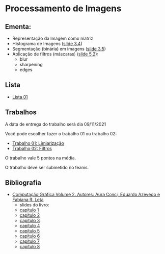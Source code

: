 # Processamento de Imagens

## Ementa:
* Representação da Imagem como matriz
* Histograma de Imagens ([slide 3.4](pi_files/slides/transparenciasvol2cap3.pdf))
* Segmentação (binária) em imagens ([slide 3.5](pi_files/slides/transparenciasvol2cap3.pdf))
* Aplicação de filtros (máscaras) ([slide 5.2](pi_files/slides/transparenciasvol2cap5.pdf)):
  * blur
  * sharpening
  * edges


## Lista
 - [Lista 01](pi_files/listas/01/lista01PI.pdf)

## Trabalhos

A data de entrega do trabalho será dia 09/11/2021

Você pode escolher fazer o trabalho 01 ou trabalho 02:
* [Trabalho 01: Limiarização](pi_files/trabalhos/01/trabalho01.html)
* [Trabalho 02: Filtros](pi_files/trabalhos/02/trabalho02.html)

O trabalho vale 5 pontos na média.

O trabalho deve ser submetido no teams.


## Bibliografia


* [Computação Gráfica Volume 2. Autores: Aura Conci, Eduardo Azevedo e Fabiana R. Leta](http://computacaografica.ic.uff.br/vol2.html)
   * slides do livro:
   * [capítulo 1](pi_files/slides/transparenciasvol2cap1.pdf)
   * [capítulo 2](pi_files/slides/transparenciasvol2cap2.pdf)
   * [capítulo 3](pi_files/slides/transparenciasvol2cap3.pdf)
   * [capítulo 4](pi_files/slides/transparenciasvol2cap4.pdf)
   * [capítulo 5](pi_files/slides/transparenciasvol2cap5.pdf)
   * [capítulo 6](pi_files/slides/transparenciasvol2cap6.pdf)
   * [capítulo 7](pi_files/slides/transparenciasvol2cap7.pdf)
   * [capítulo 8](pi_files/slides/transparenciasvol2cap8.pdf)

